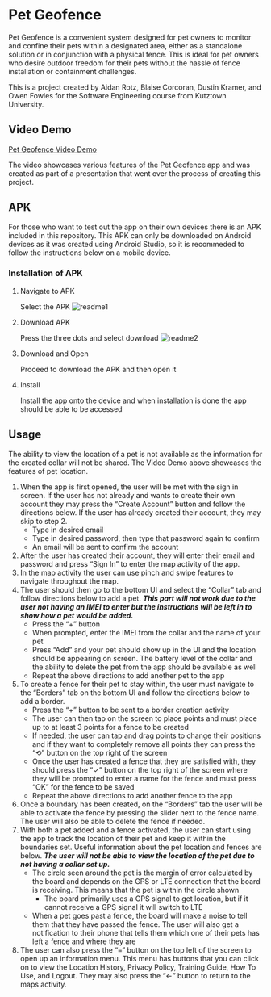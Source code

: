 # Pet Geofence

Pet Geofence is a convenient system designed for pet owners to monitor and confine their pets within a designated area, either as a standalone solution or in conjunction with a physical fence. This is ideal for pet owners who desire outdoor freedom for their pets without the hassle of fence installation or containment challenges.

This is a project created by Aidan Rotz, Blaise Corcoran, Dustin Kramer, and Owen Fowles for the Software Engineering course from Kutztown University.

## Video Demo

[Pet Geofence Video Demo](https://www.youtube.com/watch?v=jD74VAgSTXE&t=1s&ab_channel=PGF)

The video showcases various features of the Pet Geofence app and was created as part of a presentation that went over the process of creating this project.

## APK

For those who want to test out the app on their own devices there is an APK included in this repository. This APK can only be downloaded on Android devices as it was created using Android Studio, so it is recommeded to follow the instructions below on a mobile device.

### Installation of APK

1. Navigate to APK

    Select the APK 
  ![readme1](https://github.com/user-attachments/assets/0f70d90a-fd00-4fad-97b1-4855b3518b3c)

2. Download APK

    Press the three dots and select download
   ![readme2](https://github.com/user-attachments/assets/d7f6f23b-1e18-4434-ab37-04ee78ad485b)

3. Download and Open

     Proceed to download the APK and then open it

4. Install

     Install the app onto the device and when installation is done the app should be able to be accessed

## Usage

The ability to view the location of a pet is not available as the information for the created collar will not be shared. The Video Demo above showcases the features of pet location.

1. When the app is first opened, the user will be met with the sign in screen. If the user has not already and wants to create their own account they may press the “Create Account” button and follow the directions below. If the user has already created their account, they may skip to step 2.
   - Type in desired email
   - Type in desired password, then type that password again to confirm
   - An email will be sent to confirm the account
2. After the user has created their account, they will enter their email and password and press “Sign In” to enter the map activity of the app.
3. In the map activity the user can use pinch and swipe features to navigate throughout the map.
4. The user should then go to the bottom UI and select the “Collar” tab and follow directions below to add a pet. ***This part will not work due to the user not having an IMEI to enter but the instructions will be left in to show how a pet would be added.***
   - Press the “+” button
   - When prompted, enter the IMEI from the collar and the name of your pet
   - Press “Add” and your pet should show up in the UI and the location should be appearing on screen. The battery level of the collar and the ability to delete the pet from the app should be available as well
   - Repeat the above directions to add another pet to the app
5. To create a fence for their pet to stay within, the user must navigate to the “Borders” tab on the bottom UI and follow the directions below to add a border.
   - Press the “+” button to be sent to a border creation activity
   - The user can then tap on the screen to place points and must place up to at least 3 points for a fence to be created
   - If needed, the user can tap and drag points to change their positions and if they want to completely remove all points they can press the “⟲” button on the top right of the screen
   - Once the user has created a fence that they are satisfied with, they should press the “✓” button on the top right of the screen where they will be prompted to enter a name for the fence and must press “OK” for the fence to be saved
   - Repeat the above directions to add another fence to the app
6. Once a boundary has been created, on the “Borders” tab the user will be able to activate the fence by pressing the slider next to the fence name. The user will also be able to delete the fence if needed.
7. With both a pet added and a fence activated, the user can start using the app to track the location of their pet and keep it within the boundaries set. Useful information about the pet location and fences are below. ***The user will not be able to view the location of the pet due to not having a collar set up.***
   - The circle seen around the pet is the margin of error calculated by the board and depends on the GPS or LTE connection that the board is receiving. This means that the pet is within the circle shown
     - The board primarily uses a GPS signal to get location, but if it cannot receive a GPS signal it will switch to LTE
   - When a pet goes past a fence, the board will make a noise to tell them that they have passed the fence. The user will also get a notification to their phone that tells them which one of their pets has left a fence and where they are
8. The user can also press the “≡” button on the top left of the screen to open up an information menu. This menu has buttons that you can click on to view the Location History, Privacy Policy, Training Guide, How To Use, and Logout. They may also press the “←” button to return to the maps activity. 

